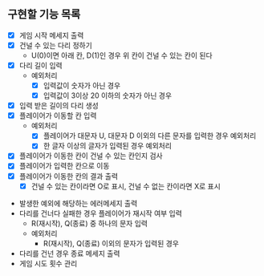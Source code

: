 
## 구현할 기능 목록
- [x] 게임 시작 메세지 출력
- [x] 건널 수 있는 다리 정하기
  - U(0)이면 아래 칸, D(1)인 경우 위 칸이 건널 수 있는 칸이 된다
- [x] 다리 길이 입력
  - 예외처리
    - [x] 입력값이 숫자가 아닌 경우
    - [x] 입력값이 3이상 20 이하의 숫자가 아닌 경우
- [x] 입력 받은 길이의 다리 생성
- [x] 플레이어가 이동할 칸 입력
  - 예외처리
    - [x] 플레이어가 대문자 U, 대문자 D 이외의 다른 문자를 입력한 경우 예외처리
    - [x] 한 글자 이상의 글자가 입력된 경우 예외처리
- [x] 플레이어가 이동한 칸이 건널 수 있는 칸인지 검사
- [x] 플레이어가 입력한 칸으로 이동
- [x] 플레이어가 이동한 칸의 결과 출력
  - [x] 건널 수 있는 칸이라면 O로 표시, 건널 수 없는 칸이라면 X로 표시
- 발생한 예외에 해당하는 에러메세지 출력
- 다리를 건너다 실패한 경우 플레이어가 재시작 여부 입력
  - R(재시작), Q(종료) 중 하나의 문자 입력
  - 예외처리
    - R(재시작), Q(종료) 이외의 문자가 입력된 경우
- 다리를 건넌 경우 종료 메세지 출력
- 게임 시도 횟수 관리